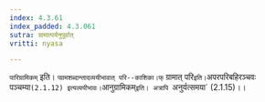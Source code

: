 ```yaml
---
index: 4.3.61
index_padded: 4.3.061
sutra: ग्रामात्पर्यनुपूर्वात्
vritti: nyasa

---
```

`पारिग्रामिकम्` इति। `प्ग्रामशब्दान्तादव्ययीभावात् परि--काशिका।फ्` ग्रामात् परि` इति। `अपरपरिबहिरञ्चवः पञ्चम्या` (2.1.12) इत्यव्ययीभावः। `आनुग्रामिकम्`इति। अत्रापि `अनुर्यत्समया` (2.1.15)।।